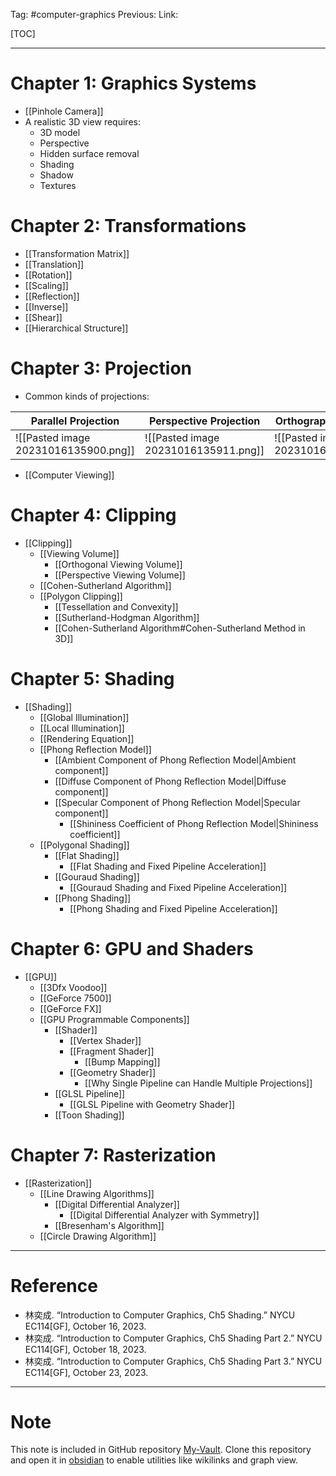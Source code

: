 Tag: #computer-graphics 
Previous: 
Link: 

[TOC]

---

# Chapter 1: Graphics Systems

- [[Pinhole Camera]]
- A realistic 3D view requires:
	- 3D model
	- Perspective
	- Hidden surface removal
	- Shading
	- Shadow
	- Textures

# Chapter 2: Transformations

- [[Transformation Matrix]]
- [[Translation]]
- [[Rotation]]
- [[Scaling]]
- [[Reflection]]
- [[Inverse]]
- [[Shear]]
- [[Hierarchical Structure]]

# Chapter 3: Projection

- Common kinds of projections:

| Parallel Projection                  | Perspective Projection               | Orthographic Projection              |
| ------------------------------------ | ------------------------------------ | ------------------------------------ |
| ![[Pasted image 20231016135900.png]] | ![[Pasted image 20231016135911.png]] | ![[Pasted image 20231016135935.png]] | 

- [[Computer Viewing]]

# Chapter 4: Clipping

- [[Clipping]]
	- [[Viewing Volume]]
		- [[Orthogonal Viewing Volume]]
		- [[Perspective Viewing Volume]]
	- [[Cohen-Sutherland Algorithm]]
	- [[Polygon Clipping]]
		- [[Tessellation and Convexity]]
		- [[Sutherland-Hodgman Algorithm]]
		- [[Cohen-Sutherland Algorithm#Cohen-Sutherland Method in 3D]]

# Chapter 5: Shading

- [[Shading]]
	- [[Global Illumination]]
	- [[Local Illumination]]
	- [[Rendering Equation]]
	- [[Phong Reflection Model]]
		- [[Ambient Component of Phong Reflection Model|Ambient component]]
		- [[Diffuse Component of Phong Reflection Model|Diffuse component]]
		- [[Specular Component of Phong Reflection Model|Specular component]]
			- [[Shininess Coefficient of Phong Reflection Model|Shininess coefficient]]
	- [[Polygonal Shading]]
		- [[Flat Shading]]
			- [[Flat Shading and Fixed Pipeline Acceleration]]
		- [[Gouraud Shading]]
			- [[Gouraud Shading and Fixed Pipeline Acceleration]]
		- [[Phong Shading]]
			- [[Phong Shading and Fixed Pipeline Acceleration]]

# Chapter 6: GPU and Shaders

- [[GPU]]
	- [[3Dfx Voodoo]]
	- [[GeForce 7500]]
	- [[GeForce FX]]
	- [[GPU Programmable Components]]
		- [[Shader]]
			- [[Vertex Shader]]
			- [[Fragment Shader]]
				- [[Bump Mapping]]
			- [[Geometry Shader]]
				- [[Why Single Pipeline can Handle Multiple Projections]]
		- [[GLSL Pipeline]]
			- [[GLSL Pipeline with Geometry Shader]]
		- [[Toon Shading]]

# Chapter 7: Rasterization

- [[Rasterization]]
	- [[Line Drawing Algorithms]]
		- [[Digital Differential Analyzer]]
			- [[Digital Differential Analyzer with Symmetry]]
		- [[Bresenham's Algorithm]]
	- [[Circle Drawing Algorithm]]

---

# Reference

- 林奕成. “Introduction to Computer Graphics, Ch5 Shading.” NYCU EC114[GF], October 16, 2023.
- 林奕成. “Introduction to Computer Graphics, Ch5 Shading Part 2.” NYCU EC114[GF], October 18, 2023.
- 林奕成. “Introduction to Computer Graphics, Ch5 Shading Part 3.” NYCU EC114[GF], October 23, 2023.

---

# Note

This note is included in GitHub repository [My-Vault](https://github.com/LittleD3092/My-Vault.git). Clone this repository and open it in [obsidian](https://obsidian.md/) to enable utilities like wikilinks and graph view.